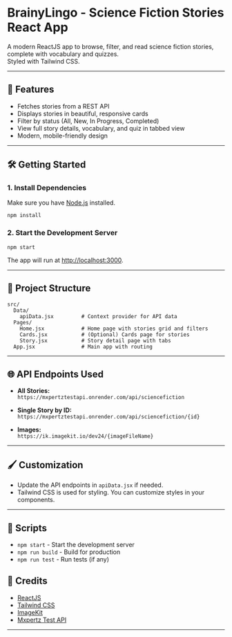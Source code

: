 # BrainyLingo - Science Fiction Stories React App

A modern ReactJS app to browse, filter, and read science fiction stories, complete with vocabulary and quizzes.  
Styled with Tailwind CSS.

---

## 🚀 Features

- Fetches stories from a REST API
- Displays stories in beautiful, responsive cards
- Filter by status (All, New, In Progress, Completed)
- View full story details, vocabulary, and quiz in tabbed view
- Modern, mobile-friendly design

---

## 🛠️ Getting Started


### 1. **Install Dependencies**

Make sure you have [Node.js](https://nodejs.org/) installed.

```
npm install
```

### 2. **Start the Development Server**

```
npm start
```

The app will run at [http://localhost:3000](http://localhost:3000).

---

## 📁 Project Structure

```
src/
  Data/
    apiData.jsx         # Context provider for API data
  Pages/
    Home.jsx            # Home page with stories grid and filters
    Cards.jsx           # (Optional) Cards page for stories
    Story.jsx           # Story detail page with tabs
  App.jsx               # Main app with routing
```

---

## 🌐 API Endpoints Used

- **All Stories:**  
  `https://mxpertztestapi.onrender.com/api/sciencefiction`

- **Single Story by ID:**  
  `https://mxpertztestapi.onrender.com/api/sciencefiction/{id}`

- **Images:**  
  `https://ik.imagekit.io/dev24/{imageFileName}`

---

## 🖌️ Customization

- Update the API endpoints in `apiData.jsx` if needed.
- Tailwind CSS is used for styling. You can customize styles in your components.

---

## 📜 Scripts

- `npm start` - Start the development server
- `npm run build` - Build for production
- `npm run test` - Run tests (if any)


## 🙏 Credits

- [ReactJS](https://reactjs.org/)
- [Tailwind CSS](https://tailwindcss.com/)
- [ImageKit](https://imagekit.io/)
- [Mxpertz Test API](https://mxpertztestapi.onrender.com/)

---
